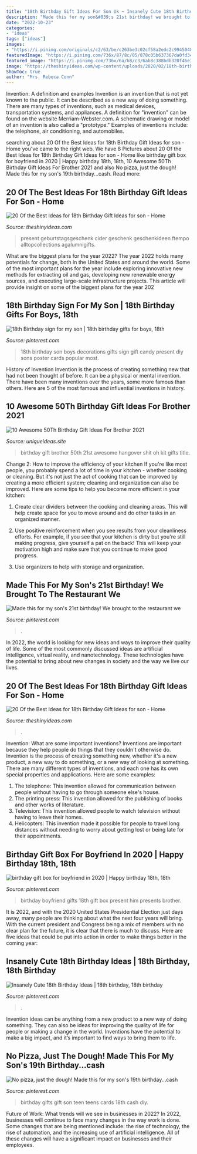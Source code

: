 ```yaml
---
title: "18th Birthday Gift Ideas For Son Uk ~ Insanely Cute 18th Birthday Ideas"
description: "Made this for my son&#039;s 21st birthday! we brought to the restaurant we"
date: "2022-10-23"
categories:
- "ideas"
tags: ["ideas"]
images:
- "https://i.pinimg.com/originals/c2/63/be/c263be3c02cf58a2edc2c9945048e867.jpg"
featuredImage: "https://i.pinimg.com/736x/87/8c/05/878c05b637367da0fd344ac9d5bd4b56--teen-birthday-gifts-birthday-week.jpg"
featured_image: "https://i.pinimg.com/736x/6a/b8/c3/6ab8c388bdb320f46e3915b1c14926d8.jpg"
image: "https://theshinyideas.com/wp-content/uploads/2020/02/18th-birthday-gift-ideas-for-son-new-this-the-t-card-bouquet-i-made-for-my-son-s-18th-of-18th-birthday-gift-ideas-for-son.jpg"
ShowToc: true
author: "Mrs. Rebeca Conn"
---
```



Invention: A definition and examples
Invention is an invention that is not yet known to the public. It can be described as a new way of doing something. There are many types of inventions, such as medical devices, transportation systems, and appliances. 
A definition for "invention" can be found on the website Merriam-Webster.com. A schematic drawing or model of an invention is also called a "prototype." 
Examples of inventions include: the telephone, air conditioning, and automobiles.

	

		
searching about 20 Of the Best Ideas for 18th Birthday Gift Ideas for son - Home you've came to the right web. We have 8 Pictures about 20 Of the Best Ideas for 18th Birthday Gift Ideas for son - Home like birthday gift box for boyfriend in 2020 | Happy birthday 18th, 18th, 10 Awesome 50Th Birthday Gift Ideas For Brother 2021 and also No pizza, just the dough! Made this for my son&#039;s 19th birthday...cash. Read more:
		
    
## 20 Of The Best Ideas For 18th Birthday Gift Ideas For Son - Home

<img loading=lazy src="https://theshinyideas.com/wp-content/uploads/2020/02/18th-birthday-gift-ideas-for-son-awesome-18th-birthday-cider-cake-i-made-for-my-son-k1-of-18th-birthday-gift-ideas-for-son.jpg" onerror="this.onerror=null;this.src='https://tse4.mm.bing.net/th?id=OIP.OaDeUsEp3yaeBTuXpK9VxwHaJ4&amp;pid=15.1';" alt="20 Of the Best Ideas for 18th Birthday Gift Ideas for son - Home">

_Source: theshinyideas.com_

>present geburtstagsgeschenk cider geschenk geschenkideen ftempo alltopcollections agalumnigifts. 

	

What are the biggest plans for the year 2022?
The year 2022 holds many potentials for change, both in the United States and around the world. Some of the most important plans for the year include exploring innovative new methods for extracting oil and gas, developing new renewable energy sources, and executing large-scale infrastructure projects. This article will provide insight on some of the biggest plans for the year 202
    
## 18th Birthday Sign For My Son | 18th Birthday Gifts For Boys, 18th

<img loading=lazy src="https://i.pinimg.com/originals/85/5f/da/855fda0e16303c036bff2c50d62cad72.jpg" onerror="this.onerror=null;this.src='https://tse4.mm.bing.net/th?id=OIP.xo_dkdRbRLHNjVqqGpoesQHaNK&amp;pid=15.1';" alt="18th Birthday sign for my son | 18th birthday gifts for boys, 18th">

_Source: pinterest.com_

>18th birthday son boys decorations gifts sign gift candy present diy sons poster cards popular most. 

	

History of Invention
Invention is the process of creating something new that had not been thought of before. It can be a physical or mental invention. There have been many inventions over the years, some more famous than others. Here are 5 of the most famous and influential inventions in history.

    
## 10 Awesome 50Th Birthday Gift Ideas For Brother 2021

<img loading=lazy src="https://www.uniqueideas.site/wp-content/uploads/21st-birthday-gift-oh-shit-kit-for-the-hangover-the-day-after-12.jpg" onerror="this.onerror=null;this.src='https://tse3.mm.bing.net/th?id=OIP.O2YzCBFMKGyh-8VF9IdVVQHaJ4&amp;pid=15.1';" alt="10 Awesome 50Th Birthday Gift Ideas For Brother 2021">

_Source: uniqueideas.site_

>birthday gift brother 50th 21st awesome hangover shit oh kit gifts title. 

	

Change 2: How to improve the efficiency of your kitchen
If you're like most people, you probably spend a lot of time in your kitchen - whether cooking or cleaning. But it's not just the act of cooking that can be improved by creating a more efficient system; cleaning and organization can also be improved. Here are some tips to help you become more efficient in your kitchen:
1. Create clear dividers between the cooking and cleaning areas. This will help create space for you to move around and do other tasks in an organized manner.

2. Use positive reinforcement when you see results from your cleanliness efforts. For example, if you see that your kitchen is dirty but you're still making progress, give yourself a pat on the back! This will keep your motivation high and make sure that you continue to make good progress.

3. Use organizers to help with storage and organization.

    
## Made This For My Son&#039;s 21st Birthday! We Brought To The Restaurant We

<img loading=lazy src="https://i.pinimg.com/originals/c2/63/be/c263be3c02cf58a2edc2c9945048e867.jpg" onerror="this.onerror=null;this.src='https://tse1.mm.bing.net/th?id=OIP.MnJg9QjYIfh_T5L3WCCUtgHaJ4&amp;pid=15.1';" alt="Made this for my son&#039;s 21st birthday! We brought to the restaurant we">

_Source: pinterest.com_

>. 

	

In 2022, the world is looking for new ideas and ways to improve their quality of life. Some of the most commonly discussed ideas are artificial intelligence, virtual reality, and nanotechnology. These technologies have the potential to bring about new changes in society and the way we live our lives.

    
## 20 Of The Best Ideas For 18th Birthday Gift Ideas For Son - Home

<img loading=lazy src="https://theshinyideas.com/wp-content/uploads/2020/02/18th-birthday-gift-ideas-for-son-new-this-the-t-card-bouquet-i-made-for-my-son-s-18th-of-18th-birthday-gift-ideas-for-son.jpg" onerror="this.onerror=null;this.src='https://tse2.mm.bing.net/th?id=OIP.Pdk8-oS2qGFGhYVb8G7_9QHaJ4&amp;pid=15.1';" alt="20 Of the Best Ideas for 18th Birthday Gift Ideas for son - Home">

_Source: theshinyideas.com_

>. 

	

Invention: What are some important inventions?
Inventions are important because they help people do things that they couldn't otherwise do. Invention is the process of creating something new, whether it's a new product, a new way to do something, or a new way of looking at something. There are many different types of inventions, and each one has its own special properties and applications. Here are some examples: 
1. The telephone: This invention allowed for communication between people without having to go through someone else's house.
2. The printing press: This invention allowed for the publishing of books and other works of literature.
3. Television: This invention allowed people to watch television without having to leave their homes.
4. Helicopters: This invention made it possible for people to travel long distances without needing to worry about getting lost or being late for their appointments.

    
## Birthday Gift Box For Boyfriend In 2020 | Happy Birthday 18th, 18th

<img loading=lazy src="https://i.pinimg.com/originals/7e/00/e4/7e00e454f1907b885cf77b4089581819.jpg" onerror="this.onerror=null;this.src='https://tse2.mm.bing.net/th?id=OIP.l5E4CTvZw_67ytOaD7Mz8AHaOk&amp;pid=15.1';" alt="birthday gift box for boyfriend in 2020 | Happy birthday 18th, 18th">

_Source: pinterest.com_

>birthday boyfriend gifts 18th gift box present him presents brother. 

	

It is 2022, and with the 2020 United States Presidential Election just days away, many people are thinking about what the next four years will bring. With the current president and Congress being a mix of members with no clear plan for the future, it is clear that there is much to discuss. Here are five ideas that could be put into action in order to make things better in the coming year: 

    
## Insanely Cute 18th Birthday Ideas | 18th Birthday, 18th Birthday

<img loading=lazy src="https://i.pinimg.com/736x/6a/b8/c3/6ab8c388bdb320f46e3915b1c14926d8.jpg" onerror="this.onerror=null;this.src='https://tse4.mm.bing.net/th?id=OIP.-CE8Qw4TaVqlh3NF4BkZiwHaLH&amp;pid=15.1';" alt="Insanely Cute 18th Birthday Ideas | 18th birthday, 18th birthday">

_Source: pinterest.com_

>. 

	

Invention ideas can be anything from a new product to a new way of doing something. They can also be ideas for improving the quality of life for people or making a change in the world. Inventions have the potential to make a big impact, and it’s important to find ways to bring them to life.

    
## No Pizza, Just The Dough! Made This For My Son&#039;s 19th Birthday...cash

<img loading=lazy src="https://i.pinimg.com/736x/87/8c/05/878c05b637367da0fd344ac9d5bd4b56--teen-birthday-gifts-birthday-week.jpg" onerror="this.onerror=null;this.src='https://tse4.mm.bing.net/th?id=OIP.Rqcd17qBWDsaZ1XkCCSmzQHaJ3&amp;pid=15.1';" alt="No pizza, just the dough! Made this for my son&#039;s 19th birthday...cash">

_Source: pinterest.com_

>birthday gifts gift son teen teens cards 18th cash diy. 

	

Future of Work: What trends will we see in businesses in 2022?
In 2022, businesses will continue to face many changes in the way work is done. Some changes that are being mentioned include: the rise of technology, the rise of automation, and the increasing use of artificial intelligence. All of these changes will have a significant impact on businesses and their employees.

